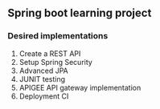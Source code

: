 ## Spring boot learning project

### Desired implementations
1. Create a REST API
2. Setup Spring Security
3. Advanced JPA
4. JUNIT testing
5. APIGEE API gateway implementation
6. Deployment CI

